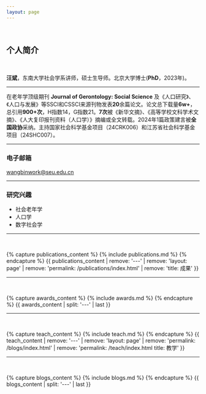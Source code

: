 ```yaml
---
layout: page
---
```


<br>

## **个人简介**

<br>

**汪斌**，东南大学社会学系讲师，硕士生导师。北京大学博士(**PhD**，2023年)。 

---

在老年学顶级期刊 **Journal of Gerontology: Social Science** 及《人口研究》、《人口与发展》等SSCI和CSSCI来源刊物发表**20**余篇论文。论文总下载量**6w+**，总引用**900+次**，H指数14，G指数21。**7次**被《新华文摘》、《高等学校文科学术文摘》、《人大复印报刊资料（人口学）》摘编或全文转载。2024年1篇政策建言被**全国政协**采纳。主持国家社会科学基金项目（24CRK006）和江苏省社会科学基金项目（24SHC007）。

---

### 电子邮箱

wangbinwork@seu.edu.cn

---

### 研究兴趣

- 社会老年学
- 人口学
- 数字社会学

---

<br>

{% capture publications_content %}
{% include publications.md %}
{% endcapture %}
{{ publications_content | remove: '---' | remove: 'layout: page' | remove: 'permalink: /publications/index.html' | remove: 'title: 成果' }}

---

<br>

{% capture awards_content %}
{% include awards.md %}
{% endcapture %}
{{ awards_content | split: '---' | last }}


---

<br>

{% capture teach_content %}
{% include teach.md %}
{% endcapture %}
{{ teach_content | remove: '---' | remove: 'layout: page' | remove: 'permalink: /blogs/index.html' | remove: 'permalink: /teach/index.html title: 教学' }}


---

<br>

{% capture blogs_content %}
{% include blogs.md %}
{% endcapture %}
{{ blogs_content | split: '---' | last }}